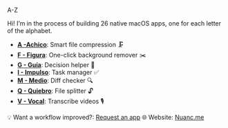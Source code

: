 A-Z

Hi! I’m in the process of building 26 native macOS apps, one for each letter of the alphabet.

- [**A -Achico**](https://github.com/nuance-dev/achico): Smart file compression 🗜️  
- [**F - Figura**](https://github.com/nuance-dev/figura): One-click background remover ✂️
- [**G - Guía**](https://github.com/nuance-dev/guia): Decision helper 🤔
- [**I - Impulso**](https://github.com/nuance-dev/impulso): Task manager ✅  
- [**M - Medio**](https://github.com/nuance-dev/medio): Diff checker 🔍  
- [**Q - Quiebro**](https://github.com/nuance-dev/quiebro): File splitter 🔓  
- [**V - Vocal**](https://github.com/nuance-dev/vocal): Transcribe videos 🎙️

💡 Want a workflow improved?: [Request an app](https://github.com/nuance-dev/nuance/discussions/categories/ideas)
🌐 Website: [Nuanc.me](https://nuanc.me)
